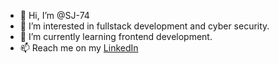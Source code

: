 - 👋 Hi, I’m @SJ-74
- 👀 I’m interested in fullstack development and cyber security.
- 🌱 I’m currently learning frontend development.
- 📫 Reach me on my [LinkedIn](https://www.linkedin.com/in/sjvaani74)

<!---
SJ-74/SJ-74 is a ✨ special ✨ repository because its `README.md` (this file) appears on your GitHub profile.
You can click the Preview link to take a look at your changes.
--->
